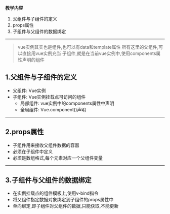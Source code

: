 **教学内容**
1. 父组件与子组件的定义
2. props属性
3. 子组件与父组件的数据绑定

---------------------------------------------------------


> vue实例其实也是组件,也可以有data和template属性
> 所有这里的父组件,可以直接用vue实例充当
> 子组件,就是在当前vue实例中,使用components属性声明的组件


1.父组件与子组件的定义
------------------
- 父组件: Vue实例
- 子组件: Vue实例挂载点可访问的组件
    + 局部组件: vue实例中的components属性中声明
    + 全局组件: Vue.component()声明

---------------------------------------------------------

2.props属性
-----------
- 子组件用来接收父组件数据的容器
- 必须在子组件中定义
- 必须是数组格式,每个元素对应一个父组件变量

---------------------------------------------------------

3.子组件与父组件的数据绑定
---------------------
- 在实例挂载点的组件模板上,使用v-bind指令
- 将父组件指定数据对象绑定到子组件的props属性中
- 单向绑定,即子组件对父组件的数据,只能获取,不能更新